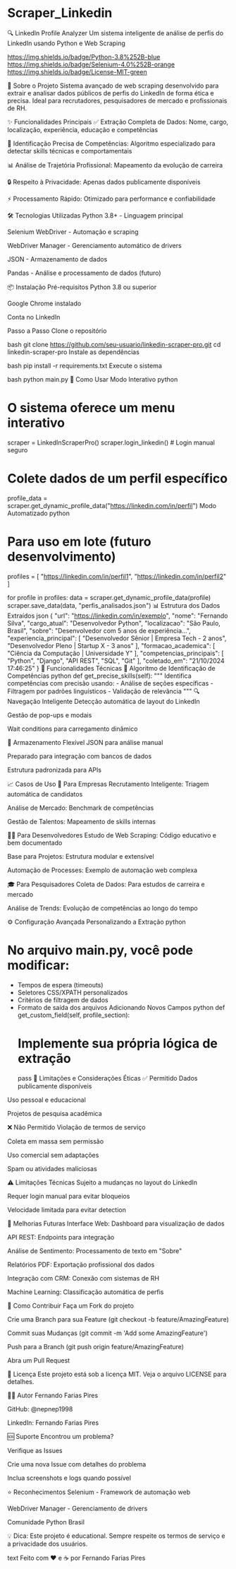 # Scraper_Linkedin

🔍 LinkedIn Profile Analyzer
Um sistema inteligente de análise de perfis do LinkedIn usando Python e Web Scraping

https://img.shields.io/badge/Python-3.8%252B-blue
https://img.shields.io/badge/Selenium-4.0%252B-orange
https://img.shields.io/badge/License-MIT-green

🚀 Sobre o Projeto
Sistema avançado de web scraping desenvolvido para extrair e analisar dados públicos de perfis do LinkedIn de forma ética e precisa. Ideal para recrutadores, pesquisadores de mercado e profissionais de RH.

✨ Funcionalidades Principais
✅ Extração Completa de Dados: Nome, cargo, localização, experiência, educação e competências

🎯 Identificação Precisa de Competências: Algoritmo especializado para detectar skills técnicas e comportamentais

📊 Análise de Trajetória Profissional: Mapeamento da evolução de carreira

🔒 Respeito à Privacidade: Apenas dados publicamente disponíveis

⚡ Processamento Rápido: Otimizado para performance e confiabilidade

🛠️ Tecnologias Utilizadas
Python 3.8+ - Linguagem principal

Selenium WebDriver - Automação e scraping

WebDriver Manager - Gerenciamento automático de drivers

JSON - Armazenamento de dados

Pandas - Análise e processamento de dados (futuro)

📦 Instalação
Pré-requisitos
Python 3.8 ou superior

Google Chrome instalado

Conta no LinkedIn

Passo a Passo
Clone o repositório

bash
git clone https://github.com/seu-usuario/linkedin-scraper-pro.git
cd linkedin-scraper-pro
Instale as dependências

bash
pip install -r requirements.txt
Execute o sistema

bash
python main.py
🎯 Como Usar
Modo Interativo
python
# O sistema oferece um menu interativo
scraper = LinkedInScraperPro()
scraper.login_linkedin()  # Login manual seguro

# Colete dados de um perfil específico
profile_data = scraper.get_dynamic_profile_data("https://linkedin.com/in/perfil")
Modo Automatizado
python
# Para uso em lote (futuro desenvolvimento)
profiles = [
    "https://linkedin.com/in/perfil1",
    "https://linkedin.com/in/perfil2"
]

for profile in profiles:
    data = scraper.get_dynamic_profile_data(profile)
    scraper.save_data(data, "perfis_analisados.json")
📊 Estrutura dos Dados Extraídos
json
{
  "url": "https://linkedin.com/in/exemplo",
  "nome": "Fernando Silva",
  "cargo_atual": "Desenvolvedor Python",
  "localizacao": "São Paulo, Brasil",
  "sobre": "Desenvolvedor com 5 anos de experiência...",
  "experiencia_principal": [
    "Desenvolvedor Sênior | Empresa Tech - 2 anos",
    "Desenvolvedor Pleno | Startup X - 3 anos"
  ],
  "formacao_academica": [
    "Ciência da Computação | Universidade Y"
  ],
  "competencias_principais": [
    "Python",
    "Django",
    "API REST",
    "SQL",
    "Git"
  ],
  "coletado_em": "21/10/2024 17:46:25"
}
🔧 Funcionalidades Técnicas
🎯 Algoritmo de Identificação de Competências
python
def get_precise_skills(self):
    """
    Identifica competências com precisão usando:
    - Análise de seções específicas
    - Filtragem por padrões linguísticos
    - Validação de relevância
    """
🔍 Navegação Inteligente
Detecção automática de layout do LinkedIn

Gestão de pop-ups e modais

Wait conditions para carregamento dinâmico

💾 Armazenamento Flexível
JSON para análise manual

Preparado para integração com bancos de dados

Estrutura padronizada para APIs

📈 Casos de Uso
🏢 Para Empresas
Recrutamento Inteligente: Triagem automática de candidatos

Análise de Mercado: Benchmark de competências

Gestão de Talentos: Mapeamento de skills internas

👨‍💻 Para Desenvolvedores
Estudo de Web Scraping: Código educativo e bem documentado

Base para Projetos: Estrutura modular e extensível

Automação de Processes: Exemplo de automação web complexa

🎓 Para Pesquisadores
Coleta de Dados: Para estudos de carreira e mercado

Análise de Trends: Evolução de competências ao longo do tempo

⚙️ Configuração Avançada
Personalizando a Extração
python
# No arquivo main.py, você pode modificar:
- Tempos de espera (timeouts)
- Seletores CSS/XPATH personalizados
- Critérios de filtragem de dados
- Formato de saída dos arquivos
Adicionando Novos Campos
python
def get_custom_field(self, profile_section):
    # Implemente sua própria lógica de extração
    pass
🚨 Limitações e Considerações Éticas
✅ Permitido
Dados publicamente disponíveis

Uso pessoal e educacional

Projetos de pesquisa acadêmica

❌ Não Permitido
Violação de termos de serviço

Coleta em massa sem permissão

Uso comercial sem adaptações

Spam ou atividades maliciosas

⚠️ Limitações Técnicas
Sujeito a mudanças no layout do LinkedIn

Requer login manual para evitar bloqueios

Velocidade limitada para evitar detection

🔄 Melhorias Futuras
Interface Web: Dashboard para visualização de dados

API REST: Endpoints para integração

Análise de Sentimento: Processamento de texto em "Sobre"

Relatórios PDF: Exportação profissional dos dados

Integração com CRM: Conexão com sistemas de RH

Machine Learning: Classificação automática de perfis

🤝 Como Contribuir
Faça um Fork do projeto

Crie uma Branch para sua Feature (git checkout -b feature/AmazingFeature)

Commit suas Mudanças (git commit -m 'Add some AmazingFeature')

Push para a Branch (git push origin feature/AmazingFeature)

Abra um Pull Request

📝 Licença
Este projeto está sob a licença MIT. Veja o arquivo LICENSE para detalhes.

👨‍💻 Autor
Fernando Farias Pires

GitHub: @nepnep1998

LinkedIn: Fernando Farias Pires

🆘 Suporte
Encontrou um problema?

Verifique as Issues

Crie uma nova Issue com detalhes do problema

Inclua screenshots e logs quando possível

⭐ Reconhecimentos
Selenium - Framework de automação web

WebDriver Manager - Gerenciamento de drivers

Comunidade Python Brasil

💡 Dica: Este projeto é educational. Sempre respeite os termos de serviço e a privacidade dos usuários.

text
Feito com ❤️ e ☕ por Fernando Farias Pires

